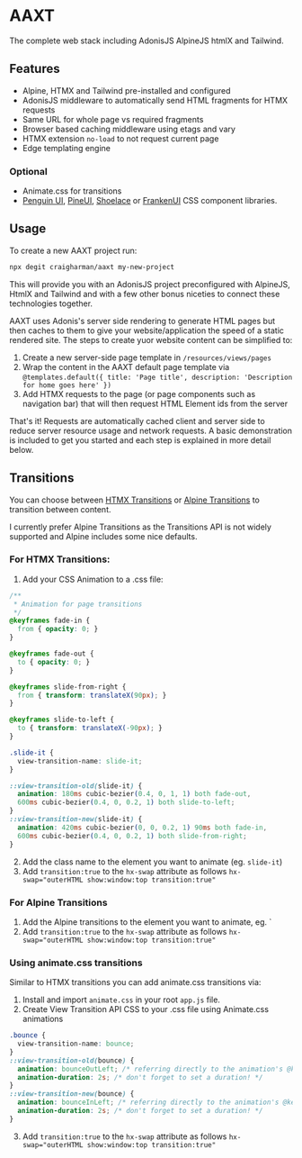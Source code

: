 # AAXT

The complete web stack including AdonisJS AlpineJS htmlX and Tailwind.

## Features

- Alpine, HTMX and Tailwind pre-installed and configured
- AdonisJS middleware to automatically send HTML fragments for HTMX requests
- Same URL for whole page vs required fragments
- Browser based caching middleware using etags and vary
- HTMX extension `no-load` to not request current page
- Edge templating engine

### Optional

- Animate.css for transitions
- [Penguin UI](https://www.penguinui.com/), [PineUI](https://devdojo.com/pines), [Shoelace](https://shoelace.style/) or [FrankenUI](https://www.franken-ui.dev/) CSS component libraries.

## Usage

To create a new AAXT project run:

```bash
npx degit craigharman/aaxt my-new-project
```

This will provide you with an AdonisJS project preconfigured with AlpineJS, HtmlX and Tailwind and with a few other bonus niceties to connect these technologies together.

AAXT uses Adonis's server side rendering to generate HTML pages but then caches to them to give your website/application the speed of a static rendered site. The steps to create yuor website content can be simplified to:

1. Create a new server-side page template in `/resources/views/pages`
2. Wrap the content in the AAXT default page template via `@templates.default({ title: 'Page title', description: 'Description for home goes here' })` 
3. Add HTMX requests to the page (or page components such as navigation bar) that will then request HTML Element ids from the server

That's it! Requests are automatically cached client and server side to reduce server resource usage and network requests. A basic demonstration is included to get you started and each step is explained in more detail below.

## Transitions

You can choose between [HTMX Transitions](https://htmx.org/examples/animations/) or [Alpine Transitions](https://alpinejs.dev/directives/transition) to transition between content.

I currently prefer Alpine Transitions as the Transitions API is not widely supported and Alpine includes some nice defaults.

### For HTMX Transitions:

1. Add your CSS Animation to a .css file:
```css
/**
 * Animation for page transitions
 */
@keyframes fade-in {
  from { opacity: 0; }
}

@keyframes fade-out {
  to { opacity: 0; }
}

@keyframes slide-from-right {
  from { transform: translateX(90px); }
}

@keyframes slide-to-left {
  to { transform: translateX(-90px); }
}

.slide-it {
  view-transition-name: slide-it;
}

::view-transition-old(slide-it) {
  animation: 180ms cubic-bezier(0.4, 0, 1, 1) both fade-out,
  600ms cubic-bezier(0.4, 0, 0.2, 1) both slide-to-left;
}
::view-transition-new(slide-it) {
  animation: 420ms cubic-bezier(0, 0, 0.2, 1) 90ms both fade-in,
  600ms cubic-bezier(0.4, 0, 0.2, 1) both slide-from-right;
}
```
2. Add the class name to the element you want to animate (eg. `slide-it`)
3. Add `transition:true` to the `hx-swap` attribute as follows `hx-swap="outerHTML show:window:top transition:true"`

### For Alpine Transitions

1. Add the Alpine transitions to the element you want to animate, eg. `<div id="content-wrapper" x-transition:enter.duration.500ms x-transition:leave.duration.400ms>
2. Add `transition:true` to the `hx-swap` attribute as follows `hx-swap="outerHTML show:window:top transition:true"`

### Using animate.css transitions

Similar to HTMX transitions you can add animate.css transitions via:

1. Install and import `animate.css` in your root `app.js` file.
2. Create View Transition API CSS to your .css file using Animate.css animations
```css
.bounce {
  view-transition-name: bounce;
}
::view-transition-old(bounce) {
  animation: bounceOutLeft; /* referring directly to the animation's @keyframe declaration */
  animation-duration: 2s; /* don't forget to set a duration! */
}
::view-transition-new(bounce) {
  animation: bounceInLeft; /* referring directly to the animation's @keyframe declaration */
  animation-duration: 2s; /* don't forget to set a duration! */
}
```
3. Add `transition:true` to the `hx-swap` attribute as follows `hx-swap="outerHTML show:window:top transition:true"`
